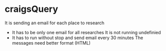 # craigsQuery
It is sending an email for each place to research
 - It has to be only one email for all researches
It is not running undefinied
  - It has to run without stop and send email every 30 minutes
The messages need better format (HTML)